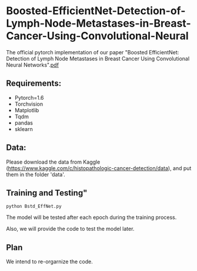 # Boosted-EfficientNet-Detection-of-Lymph-Node-Metastases-in-Breast-Cancer-Using-Convolutional-Neural
The official pytorch implementation of our paper "Boosted EfficientNet: Detection of Lymph Node Metastases in Breast Cancer Using Convolutional Neural Networks".[pdf](https://www.mdpi.com/2072-6694/13/4/661)

## Requirements:
* Pytorch=1.6
* Torchvision
* Matplotlib
* Tqdm
* pandas
* sklearn

## Data:
Please download the data from Kaggle (https://www.kaggle.com/c/histopathologic-cancer-detection/data), and put them in the folder 'data'.

## Training and Testing"
```
python Bstd_EffNet.py
```
The model will be tested after each epoch during the training process.

Also, we will provide the code to test the model later.

## Plan
We intend to re-orgarnize the code.
